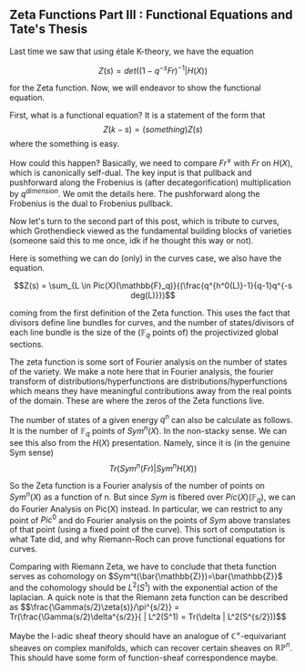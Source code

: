 ## Zeta Functions Part III : Functional Equations and Tate's Thesis

Last time we saw that using étale K-theory, we have the equation

$$Z(s) = det((1-q^{-s}Fr)^{-1}| H(X))$$

for the Zeta function. Now, we will endeavor to show the functional equation.

First, what is a functional equation? It is a statement of the form that 
$$Z(k-s) = (something) Z(s)$$
where the something is easy.

How could this happen? Basically, we need to compare $Fr^{\vee}$ with $Fr$ on $H(X)$, which is canonically self-dual. The key input
is that pullback and pushforward along the Frobenius is (after decategorification) multiplication by $q^{dimension}$. We omit the details here.
The pushforward along the Frobenius is the dual to Frobenius pullback.

Now let's turn to the second part of this post, which is tribute to curves, which Grothendieck viewed as the fundamental building blocks
of varieties (someone said this to me once, idk if he thought this way or not).

Here is something we can do (only) in the curves case, we also have the equation.

$$Z(s) = \sum_{L \in Pic(X)(\mathbb{F}_q)}{(\frac{q^{h^0(L)}-1}{q-1}q^{-s deg(L)}})$$

coming from the first definition of the Zeta function. This uses the fact that divisors define line bundles for curves, and the number
of states/divisors of each line bundle is the size of the ($\mathbb{F}_q$ points of) the projectivized global sections.

The zeta function is some sort of Fourier analysis on the number of states of the variety. We make a note here that in Fourier analysis,
the fourier transform of distributions/hyperfunctions are distributions/hyperfunctions which means they have meaningful contributions away
from the real points of the domain. These are where the zeros of the Zeta functions live.

The number of states of a given energy $q^n$ can also be calculate as follows. It is the number of $\mathbb{F}_q$ points of $Sym^n(X)$.
In the non-stacky sense. We can see this also from the $H(X)$ presentation. Namely, since it is (in the genuine Sym sense)
$$Tr(Sym^n(Fr) | Sym^n H(X))$$

So the Zeta function is a Fourier analysis of the number of points on $Sym^n(X)$ as a function of n.
But since $Sym$ is fibered over $Pic(X)(\mathbb{F}_q)$, we can do Fourier Analysis on Pic(X) instead. In particular,
we can restrict to any point of $Pic^0$ and do Fourier analysis on the points of $Sym$ above translates of that point (using a fixed
point of the curve). This sort of computation is what Tate did, and why Riemann-Roch can prove functional equations for curves.

Comparing with Riemann Zeta, we have to conclude that theta function serves as cohomology on $Sym^t(\bar{\mathbb{Z}})=\bar{\mathbb{Z}}$
and the cohomology should be $L^2(S^1)$ with the exponential action of the laplacian. A quick note is that the Riemann zeta function can
be described as
$$\frac{\Gamma(s/2)\zeta(s)}/\pi^{s/2}} = Tr(\frac{\Gamma(s/2)\delta^{s/2}}{ | L^2(S^1) = Tr(\delta | L^2(S^{s/2}))$$

Maybe the l-adic sheaf theory should have an analogue of $\mathbb{C}^{\times}$-equivariant sheaves on complex manifolds, which can recover
certain sheaves on $\mathbb{RP}^n$. This should have some form of function-sheaf correspondence maybe.

